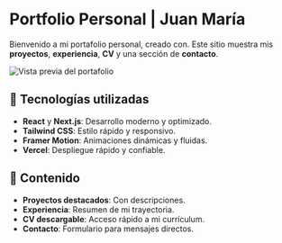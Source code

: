 # Portfolio Personal | Juan María

Bienvenido a mi portafolio personal, creado con. Este sitio muestra mis **proyectos**, **experiencia**, **CV** y una sección de **contacto**.

![Vista previa del portafolio](public/imagen.png)

## 🚀 Tecnologías utilizadas

- **React** y **Next.js**: Desarrollo moderno y optimizado.
- **Tailwind CSS**: Estilo rápido y responsivo.
- **Framer Motion**: Animaciones dinámicas y fluidas.
- **Vercel**: Despliegue rápido y confiable.

## 📂 Contenido

- **Proyectos destacados**: Con descripciones.
- **Experiencia**: Resumen de mi trayectoria.
- **CV descargable**: Acceso rápido a mi currículum.
- **Contacto**: Formulario para mensajes directos.
